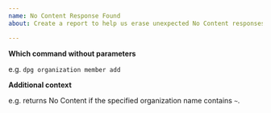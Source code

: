 ```yaml
---
name: No Content Response Found
about: Create a report to help us erase unexpected No Content responses

---
```


**Which command without parameters**

e.g. `dpg organization member add`

**Additional context**

<please explain how this can reproduce if you know>

e.g. returns No Content if the specified organization name contains `~`.
